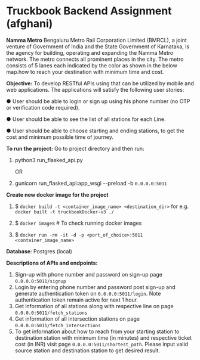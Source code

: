 # **Truckbook Backend Assignment (afghani)**
**Namma Metro** 
Bengaluru Metro Rail Corporation Limited (BMRCL), a joint venture of Government of India and the State Government of Karnataka, is the agency for building, operating and expanding the
Namma Metro network. The metro connects all prominent places in the city. The metro consists of 5 lanes each indicated by the color as shown in the below map.how to reach your destination with minimum time and cost.

**Objective:**
To develop RESTful APIs using that can be utilized by mobile and web applications. The applications will satisfy the following user stories:

● User should be able to login or sign up using his phone number (no OTP or verification code required).

● User should be able to see the list of all stations for each Line.

● User should be able to choose starting and ending stations, to get the cost and minimum possible time of journey. 


**To run the project:**
Go to project directory and then run:
1) python3 run_flasked_api.py
   
      OR
   
2) gunicorn run_flasked_api:app_wsgi --preload -b `0.0.0.0:5011`


**Create new docker image for the project**

1) $ `docker build -t <container_image_name> <destination_dir>` for e.g. `docker built -t truckbookDocker-v3 ./`

2) $ `docker image`s # To check running docker images

3) $ `docker run -rm -it -d -p <port_of_choice>:5011 <container_image_name>`



**Database**: 
Postgres (local)

**Descriptions of APIs and endpoints:**
1. Sign-up with phone number and password on sign-up page `0.0.0.0:5011/signup`
2. Login by entering phone number and password post sign-up and generate authentication token on `0.0.0.0:5011/login`. Note authentication token remain active for next 1 hour.
3. Get information of all stations along with respective line on page `0.0.0.0:5011/fetch_stations`
4. Get information of all intersection stations on page `0.0.0.0:5011/fetch_intersections`
5. To get information about how to reach from your starting station to destination station with minimum time (in minutes) and respective ticket cost (in INR) visit page `0.0.0.0:5011/shortest_path`. 
   Please input valid source station and destination station to get desired result.
   